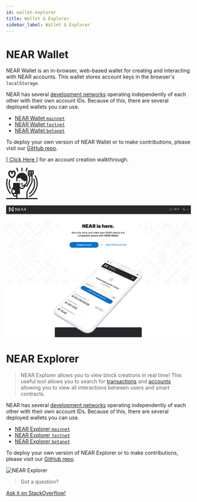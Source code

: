 ```yaml
---
id: wallet-explorer
title: Wallet & Explorer
sidebar_label: Wallet & Explorer
---
```


# NEAR Wallet

NEAR Wallet is an in-browser, web-based wallet for creating and interacting with NEAR accounts. This wallet stores account keys in the browser's `localStorage`.

NEAR has several [development networks](/concepts/basics/networks) operating independently of each other with their own account IDs. Because of this, there are several deployed wallets you can use.

* [NEAR Wallet `mainnet`](https://wallet.near.org)
* [NEAR Wallet `testnet`](https://wallet.testnet.near.org)
* [NEAR Wallet `betanet`](https://wallet.betanet.near.org)

To deploy your own version of NEAR Wallet or to make contributions, please visit our [GitHub repo](https://github.com/near/near-wallet).

[[ Click Here ](https://wiki.near.org/getting-started/creating-a-near-wallet)] for an account creation walkthrough.

![wallet welcome](/docs/assets/wallet-welcome.png)

![NEAR Wallet](/docs/assets/NEAR-Wallet.jpg)


# NEAR Explorer

> NEAR Explorer allows you to view block creations in real time! This useful tool allows you to search for [transactions](/concepts/basics/transactions/overview) and [accounts](/concepts/basics/account) allowing you to view all interactions between users and smart contracts.

NEAR has several [development networks](/concepts/basics/networks) operating independently of each other with their own account IDs. Because of this, there are several deployed wallets you can use.

* [NEAR Explorer `mainnet`](https://explorer.near.org)
* [NEAR Explorer `testnet`](https://explorer.testnet.near.org)
* [NEAR Explorer `betanet`](https://explorer.betanet.near.org)

To deploy your own version of NEAR Explorer or to make contributions, please visit our [GitHub repo](https://github.com/near/near-explorer).

![NEAR Explorer](/docs/assets/explorers/near-explorer.png)

>Got a question?
<a href="https://stackoverflow.com/questions/tagged/nearprotocol">
  <h8>Ask it on StackOverflow!</h8></a>